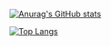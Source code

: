[![Anurag's GitHub stats](https://github-readme-stats.vercel.app/api?username=dasdeveloper)](https://github.com/anuraghazra/github-readme-stats)

[![Top Langs](https://github-readme-stats.vercel.app/api/top-langs/?username=dasdeveloper&layout=compact)](https://github.com/anuraghazra/github-readme-stats)

<!--
**DasDeveloper/DasDeveloper** is a ✨ _special_ ✨ repository because its `README.md` (this file) appears on your GitHub profile.

Here are some ideas to get you started:

- 🔭 I’m currently working on ...
- 🌱 I’m currently learning ...
- 👯 I’m looking to collaborate on ...
- 🤔 I’m looking for help with ...
- 💬 Ask me about ...
- 📫 How to reach me: ...
- 😄 Pronouns: ...
- ⚡ Fun fact: ...
-->
